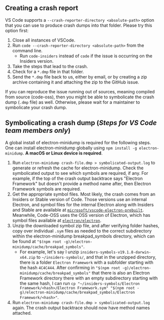 ## Creating a crash report

VS Code supports a `--crash-reporter-directory <absolute-path>` option that you
can use to produce crash dumps into that folder. Please try this option first:

1. Close all instances of VSCode.
2. Run `code --crash-reporter-directory <absolute-path>` from the command line.
    - Run `code-insiders` instead of `code` if the issue is occurring on the
      Insiders version.
3. Take the steps that lead to the crash.
4. Check for a `*.dmp` file in that folder.
5. Send the `*.dmp` file back to us, either by email, or by creating a zip
   archive containing it and attaching the zip to the GitHub issue.

If you can reproduce the issue running out of sources, meaning compiled from
source (code-oss), then you might be able to symbolicate the crash dump (`.dmp`
file) as well. Otherwise, please wait for a maintainer to symbolicate your crash
dump.

## Symbolicating a crash dump (_Steps for VS Code team members only_)

A global install of electron-minidump is required for the following steps.  
One can install electron-minidump globally using
`npm install -g electron-minidump`. **A macOS or Linux device is required**.

1. Run `electron-minidump crash-file.dmp > symbolicated-output.log` to generate
   or refresh the cache for electron-minidump. Check the symbolicated output to
   see which symbols are required, if any. For example, if the top of the crash
   output backtrace says "Electron Framework" but doesn't provide a method name
   after, then Electron Framework symbols are required.
2. Get the appropriate symbol files. Most likely, the crash comes from an
   Insiders or Stable version of Code. Those versions use an internal Electron,
   and symbol files for the internal Electron along with Insiders and Stable are
   available at
   [`microsoft/vscode-electron-prebuilt`](https://github.com/microsoft/vscode-electron-prebuilt/releases).
   Meanwhile, Code-OSS uses the OSS version of Electron, which has symbol files
   available at
   [`electron/electron`](https://github.com/electron/electron/releases).
3. Unzip the downloaded symbol zip file, and after verifying folder hashes, copy
   over individual `.sym` files as needed to the correct subdirectory within the
   electron-minidump breakpad_symbols directory, which can be found at
   `"$(npm root -g)/electron-minidump/cache/breakpad_symbols"`.
    - For example, let's say I unzip `insiders-symbols-v19.1.8-darwin-x64.zip`
      to `~/insiders-symbols/`, and that in the unzipped directory, there is a
      folder `Electron Framework` with a subfolder starting with the hash
      `4C4C444`. After confirming in
      `"$(npm root -g)/electron-minidump/cache/breakpad_symbols"` that there is
      also an Electron Framework directory there with an empty subdirectory
      starting with the same hash, I can run
      `cp "~/insiders-symbols/Electron Framework/<hash>/Electron Framework.sym" "$(npm root -g)/electron-minidump/cache/breakpad_symbols/Electron Framework/<hash>"`.
4. Run `electron-minidump crash-file.dmp > symbolicated-output.log` again. The
   crash output backtrace should now have method names attached.
